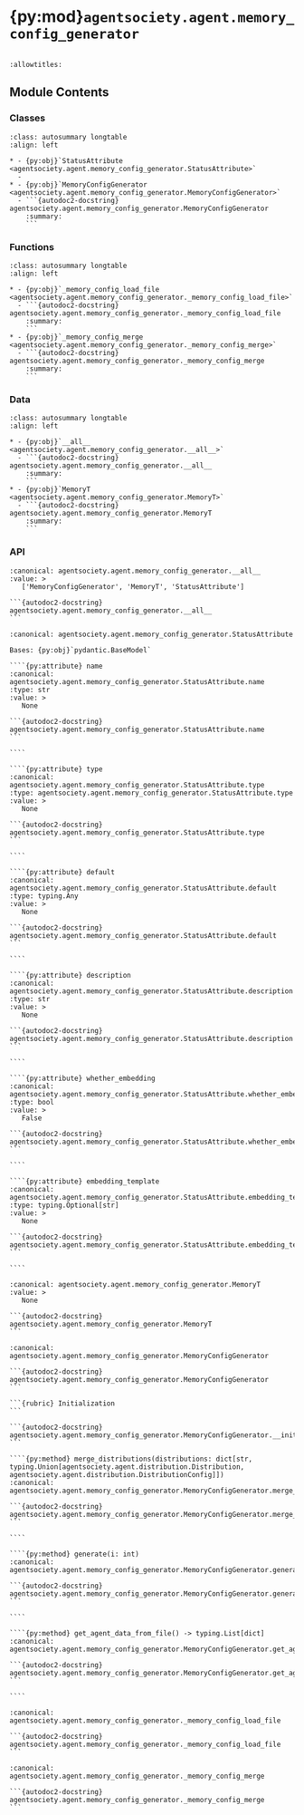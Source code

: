# {py:mod}`agentsociety.agent.memory_config_generator`

```{py:module} agentsociety.agent.memory_config_generator
```

```{autodoc2-docstring} agentsociety.agent.memory_config_generator
:allowtitles:
```

## Module Contents

### Classes

````{list-table}
:class: autosummary longtable
:align: left

* - {py:obj}`StatusAttribute <agentsociety.agent.memory_config_generator.StatusAttribute>`
  -
* - {py:obj}`MemoryConfigGenerator <agentsociety.agent.memory_config_generator.MemoryConfigGenerator>`
  - ```{autodoc2-docstring} agentsociety.agent.memory_config_generator.MemoryConfigGenerator
    :summary:
    ```
````

### Functions

````{list-table}
:class: autosummary longtable
:align: left

* - {py:obj}`_memory_config_load_file <agentsociety.agent.memory_config_generator._memory_config_load_file>`
  - ```{autodoc2-docstring} agentsociety.agent.memory_config_generator._memory_config_load_file
    :summary:
    ```
* - {py:obj}`_memory_config_merge <agentsociety.agent.memory_config_generator._memory_config_merge>`
  - ```{autodoc2-docstring} agentsociety.agent.memory_config_generator._memory_config_merge
    :summary:
    ```
````

### Data

````{list-table}
:class: autosummary longtable
:align: left

* - {py:obj}`__all__ <agentsociety.agent.memory_config_generator.__all__>`
  - ```{autodoc2-docstring} agentsociety.agent.memory_config_generator.__all__
    :summary:
    ```
* - {py:obj}`MemoryT <agentsociety.agent.memory_config_generator.MemoryT>`
  - ```{autodoc2-docstring} agentsociety.agent.memory_config_generator.MemoryT
    :summary:
    ```
````

### API

````{py:data} __all__
:canonical: agentsociety.agent.memory_config_generator.__all__
:value: >
   ['MemoryConfigGenerator', 'MemoryT', 'StatusAttribute']

```{autodoc2-docstring} agentsociety.agent.memory_config_generator.__all__
```

````

`````{py:class} StatusAttribute(/, **data: typing.Any)
:canonical: agentsociety.agent.memory_config_generator.StatusAttribute

Bases: {py:obj}`pydantic.BaseModel`

````{py:attribute} name
:canonical: agentsociety.agent.memory_config_generator.StatusAttribute.name
:type: str
:value: >
   None

```{autodoc2-docstring} agentsociety.agent.memory_config_generator.StatusAttribute.name
```

````

````{py:attribute} type
:canonical: agentsociety.agent.memory_config_generator.StatusAttribute.type
:type: agentsociety.agent.memory_config_generator.StatusAttribute.type
:value: >
   None

```{autodoc2-docstring} agentsociety.agent.memory_config_generator.StatusAttribute.type
```

````

````{py:attribute} default
:canonical: agentsociety.agent.memory_config_generator.StatusAttribute.default
:type: typing.Any
:value: >
   None

```{autodoc2-docstring} agentsociety.agent.memory_config_generator.StatusAttribute.default
```

````

````{py:attribute} description
:canonical: agentsociety.agent.memory_config_generator.StatusAttribute.description
:type: str
:value: >
   None

```{autodoc2-docstring} agentsociety.agent.memory_config_generator.StatusAttribute.description
```

````

````{py:attribute} whether_embedding
:canonical: agentsociety.agent.memory_config_generator.StatusAttribute.whether_embedding
:type: bool
:value: >
   False

```{autodoc2-docstring} agentsociety.agent.memory_config_generator.StatusAttribute.whether_embedding
```

````

````{py:attribute} embedding_template
:canonical: agentsociety.agent.memory_config_generator.StatusAttribute.embedding_template
:type: typing.Optional[str]
:value: >
   None

```{autodoc2-docstring} agentsociety.agent.memory_config_generator.StatusAttribute.embedding_template
```

````

`````

````{py:data} MemoryT
:canonical: agentsociety.agent.memory_config_generator.MemoryT
:value: >
   None

```{autodoc2-docstring} agentsociety.agent.memory_config_generator.MemoryT
```

````

`````{py:class} MemoryConfigGenerator(config_func: typing.Callable[[dict[str, agentsociety.agent.distribution.Distribution], typing.Optional[list[agentsociety.agent.memory_config_generator.StatusAttribute]]], tuple[dict[str, agentsociety.agent.memory_config_generator.MemoryT], dict[str, typing.Union[agentsociety.agent.memory_config_generator.MemoryT, float]], dict[str, typing.Any]]], class_config: typing.Optional[list[agentsociety.agent.memory_config_generator.StatusAttribute]] = None, file: typing.Optional[str] = None, distributions: dict[str, typing.Union[agentsociety.agent.distribution.Distribution, agentsociety.agent.distribution.DistributionConfig]] = {}, s3config: agentsociety.s3.S3Config = S3Config.model_validate({}))
:canonical: agentsociety.agent.memory_config_generator.MemoryConfigGenerator

```{autodoc2-docstring} agentsociety.agent.memory_config_generator.MemoryConfigGenerator
```

```{rubric} Initialization
```

```{autodoc2-docstring} agentsociety.agent.memory_config_generator.MemoryConfigGenerator.__init__
```

````{py:method} merge_distributions(distributions: dict[str, typing.Union[agentsociety.agent.distribution.Distribution, agentsociety.agent.distribution.DistributionConfig]])
:canonical: agentsociety.agent.memory_config_generator.MemoryConfigGenerator.merge_distributions

```{autodoc2-docstring} agentsociety.agent.memory_config_generator.MemoryConfigGenerator.merge_distributions
```

````

````{py:method} generate(i: int)
:canonical: agentsociety.agent.memory_config_generator.MemoryConfigGenerator.generate

```{autodoc2-docstring} agentsociety.agent.memory_config_generator.MemoryConfigGenerator.generate
```

````

````{py:method} get_agent_data_from_file() -> typing.List[dict]
:canonical: agentsociety.agent.memory_config_generator.MemoryConfigGenerator.get_agent_data_from_file

```{autodoc2-docstring} agentsociety.agent.memory_config_generator.MemoryConfigGenerator.get_agent_data_from_file
```

````

`````

````{py:function} _memory_config_load_file(file_path: str, s3config: agentsociety.s3.S3Config)
:canonical: agentsociety.agent.memory_config_generator._memory_config_load_file

```{autodoc2-docstring} agentsociety.agent.memory_config_generator._memory_config_load_file
```
````

````{py:function} _memory_config_merge(file_data: dict, base_extra_attrs: dict[str, agentsociety.agent.memory_config_generator.MemoryT], base_profile: dict[str, typing.Union[agentsociety.agent.memory_config_generator.MemoryT, float]], base_base: dict[str, typing.Any]) -> dict[str, typing.Any]
:canonical: agentsociety.agent.memory_config_generator._memory_config_merge

```{autodoc2-docstring} agentsociety.agent.memory_config_generator._memory_config_merge
```
````
